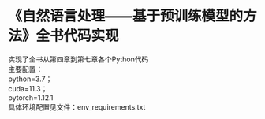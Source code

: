 # 《自然语言处理——基于预训练模型的方法》全书代码实现
  实现了全书从第四章到第七章各个Python代码<br>
  主要配置：<br>
  python=3.7；<br>
  cuda=11.3；<br>
  pytorch=1.12.1<br>
  具体环境配置见文件：env_requirements.txt
  
